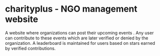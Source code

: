 # charityplus - NGO management website 
A website where organizations can post their upcoming events . Any user can contribute to these events which are later verified or denied by the organization.
A leaderboard is maintained for users based on stars earned by verified contributions.
